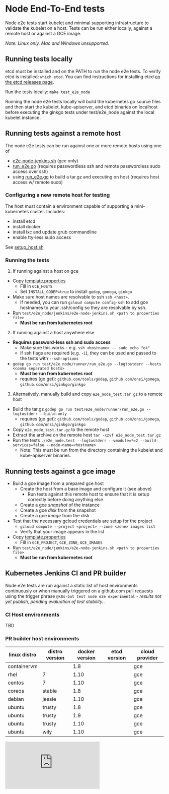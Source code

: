 <!-- BEGIN MUNGE: UNVERSIONED_WARNING -->


<!-- END MUNGE: UNVERSIONED_WARNING -->

# Node End-To-End tests

Node e2e tests start kubelet and minimal supporting infrastructure to validate the kubelet on a host.
Tests can be run either locally, against a remote host or against a GCE image.

*Note: Linux only. Mac and Windows unsupported.*

## Running tests locally

etcd must be installed and on the PATH to run the node e2e tests.  To verify etcd is installed: `which etcd`.
You can find instructions for installing etcd [on the etcd releases page](https://github.com/coreos/etcd/releases).

Run the tests locally: `make test_e2e_node`

Running the node e2e tests locally will build the kubernetes go source files and then start the
kubelet, kube-apiserver, and etcd binaries on localhost before executing the ginkgo tests under
test/e2e_node against the local kubelet instance.

## Running tests against a remote host

The node e2e tests can be run against one or more remote hosts using one of
* [e2e-node-jenkins.sh](../../test/e2e_node/jenkins/e2e-node-jenkins.sh) (gce only)
* [run_e2e.go](../../test/e2e_node/runner/run_e2e.go) (requires passwordless ssh and remote passwordless sudo access over ssh)
* using [run_e2e.go](../../test/e2e_node/runner/run_e2e.go) to build a tar.gz and executing on host (requires host access w/ remote sudo)

### Configuring a new remote host for testing

The host must contain a environment capable of supporting a mini-kubernetes cluster.  Includes:
* install etcd
* install docker
* install lxc and update grub commandline
* enable tty-less sudo access

See [setup_host.sh](../../test/e2e_node/environment/setup_host.sh)

### Running the tests

1. If running against a host on gce
  * Copy [template.properties](../../test/e2e_node/jenkins/template.properties)
    * Fill in `GCE_HOSTS`
    * Set `INSTALL_GODEP=true` to install `godep`, `gomega`, `ginkgo`
  * Make sure host names are resolvable to ssh `ssh <host>`.
    * If needed, you can run `gcloud compute config-ssh` to add gce hostnames to your .ssh/config so they are resolvable by ssh.
  * Run `test/e2e_node/jenkins/e2e-node-jenkins.sh <path to properties file>`
    * **Must be run from kubernetes root**

2. If running against a host anywhere else
  * **Requires password-less ssh and sudo access**
    * Make sure this works - e.g. `ssh <hostname> -- sudo echo "ok"`
    * If ssh flags are required (e.g. `-i`), they can be used and passed to the tests with `--ssh-options`
  * `godep go run test/e2e_node/runner/run_e2e.go --logtostderr --hosts <comma separated hosts>`
    * **Must be run from kubernetes root**
    * requires (go get): `github.com/tools/godep`, `github.com/onsi/gomega`, `github.com/onsi/ginkgo/ginkgo`

3. Alternatively, manually build and copy `e2e_node_test.tar.gz` to a remote host
  * Build the tar.gz `godep go run test/e2e_node/runner/run_e2e.go --logtostderr --build-only`
    * requires (go get): `github.com/tools/godep`, `github.com/onsi/gomega`, `github.com/onsi/ginkgo/ginkgo`
  * Copy `e2e_node_test.tar.gz` to the remote host
  * Extract the archive on the remote host `tar -xzvf e2e_node_test.tar.gz`
  * Run the tests `./e2e_node.test --logtostderr --vmodule=*=2 --build-services=false --node-name=<hostname>`
    * Note: This must be run from the directory containing the kubelet and kube-apiserver binaries.

## Running tests against a gce image

* Build a gce image from a prepared gce host
  * Create the host from a base image and configure it (see above)
    * Run tests against this remote host to ensure that it is setup correctly before doing anything else
  * Create a gce *snapshot* of the instance
  * Create a gce *disk* from the snapshot
  * Create a gce *image* from the disk
* Test that the necessary gcloud credentials are setup for the project
  * `gcloud compute --project <project> --zone <zone> images list`
  * Verify that your image appears in the list
* Copy [template.properties](../../test/e2e_node/jenkins/template.properties)
  * Fill in `GCE_PROJECT`, `GCE_ZONE`, `GCE_IMAGES`
* Run `test/e2e_node/jenkins/e2e-node-jenkins.sh <path to properties file>`
  * **Must be run from kubernetes root**

## Kubernetes Jenkins CI and PR builder

Node e2e tests are run against a static list of host environments continuously or when manually triggered on a github.com
pull requests using the trigger phrase `@k8s-bot test node e2e experimental` - *results not yet publish, pending
evaluation of test stability.*.


### CI Host environments

TBD

### PR builder host environments

| linux distro    | distro version | docker version | etcd version | cloud provider |
|-----------------|----------------|----------------|--------------|----------------|
| containervm     |                | 1.8            |              | gce            |
| rhel            | 7              | 1.10           |              | gce            |
| centos          | 7              | 1.10           |              | gce            |
| coreos          | stable         | 1.8            |              | gce            |
| debian          | jessie         | 1.10           |              | gce            |
| ubuntu          | trusty         | 1.8            |              | gce            |
| ubuntu          | trusty         | 1.9            |              | gce            |
| ubuntu          | trusty         | 1.10           |              | gce            |
| ubuntu          | wily           | 1.10           |              | gce            |









<!-- BEGIN MUNGE: IS_VERSIONED -->
<!-- TAG IS_VERSIONED -->
<!-- END MUNGE: IS_VERSIONED -->


<!-- BEGIN MUNGE: GENERATED_ANALYTICS -->
[![Analytics](https://kubernetes-site.appspot.com/UA-36037335-10/GitHub/docs/devel/e2e-node-tests.md?pixel)]()
<!-- END MUNGE: GENERATED_ANALYTICS -->
